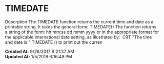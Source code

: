 # TIMEDATE

Descrption The TIMEDATE function returns the current time and date as a printable string. It takes the general form: TIMEDATE() The function returns a string of the form: hh:mm:ss dd mmm yyyy or in the appropriate format for the applicable international date setting, as illustrated by:  CRT "The time and date is ":TIMEDATE () to print out the curren  

**Created At:** 9/28/2017 9:21:37 AM  
**Updated At:** 1/5/2018 6:16:49 PM  

